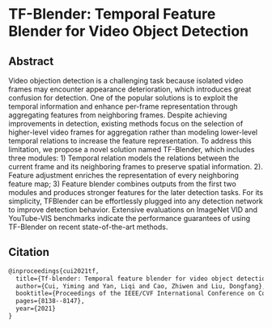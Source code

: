 # TF-Blender: Temporal Feature Blender for Video Object Detection

## Abstract

<!-- [ABSTRACT] -->

Video objection detection is a challenging task because isolated video frames may encounter appearance deterioration, which introduces great confusion for detection. One of the popular solutions is to exploit the temporal information and enhance per-frame representation through aggregating features from neighboring frames. Despite achieving improvements in detection, existing methods focus on the selection of higher-level video frames for aggregation rather than modeling lower-level temporal relations to increase the feature representation. To address this limitation, we propose a novel solution named TF-Blender, which includes three modules: 1) Temporal relation models the relations between the current frame and its neighboring frames to preserve spatial information. 2). Feature adjustment enriches the representation of every neighboring feature map; 3) Feature blender combines outputs from the first two modules and produces stronger features for the later detection tasks. For its simplicity, TFBlender can be effortlessly plugged into any detection network to improve detection behavior. Extensive evaluations on ImageNet VID and YouTube-VIS benchmarks indicate the performance guarantees of using TF-Blender on recent state-of-the-art methods.

<!-- [IMAGE] -->

## Citation

<!-- [ALGORITHM] -->

```latex
@inproceedings{cui2021tf,
  title={Tf-blender: Temporal feature blender for video object detection},
  author={Cui, Yiming and Yan, Liqi and Cao, Zhiwen and Liu, Dongfang},
  booktitle={Proceedings of the IEEE/CVF International Conference on Computer Vision},
  pages={8138--8147},
  year={2021}
}
```

